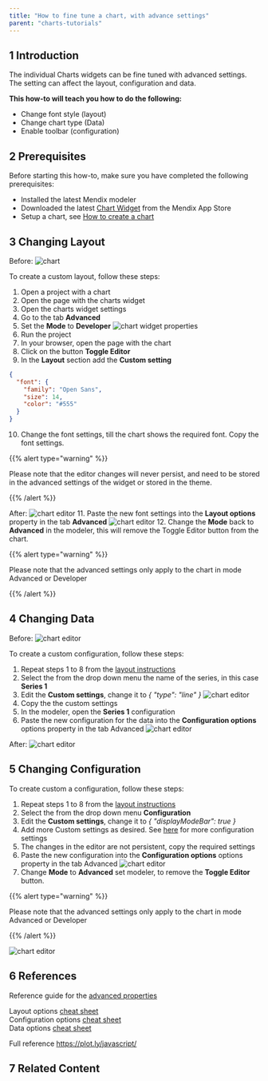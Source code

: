 ```yaml
---
title: "How to fine tune a chart, with advance settings"
parent: "charts-tutorials"
---
```


## 1 Introduction

The individual Charts widgets can be fine tuned with advanced settings. The setting can affect the layout, configuration and data.

**This how-to will teach you how to do the following:**  

* Change font style (layout)
* Change chart type (Data)
* Enable toolbar (configuration)

## 2 Prerequisites

Before starting this how-to, make sure you have completed the following prerequisites:

* Installed the latest Mendix modeler
* Downloaded the latest [Chart Widget](https://appstore.home.mendix.com/link/app/105695/) from the Mendix App Store
* Setup a chart, see [How to create a chart](chart-basic-create)

## 3 Changing Layout

Before:
![chart](attachments/charts/charts-toggle-editor.png)

To create a custom layout, follow these steps:

1. Open a project with a chart
1. Open the page with the charts widget
1. Open the charts widget settings
1. Go to the tab **Advanced**
1. Set the **Mode** to **Developer**
![chart widget properties](attachments/charts/charts-widget-properties-advanced.png)
1. Run the project
1. In your browser, open the page with the chart
1. Click on the button **Toggle Editor**
1. In the **Layout** section add the **Custom setting**

```json
{
  "font": {
    "family": "Open Sans",
    "size": 14,
    "color": "#555"
  }
}
```
10. Change the font settings, till the chart shows the required font. Copy the font settings.

{{% alert type="warning" %}}

Please note that the editor changes will never persist, and need to be stored in the advanced settings of the widget or stored in the theme.

{{% /alert %}}

After:
![chart editor](attachments/charts/charts-toggle-editor-open.png)
11. Paste the new font settings into the **Layout options** property in the tab **Advanced**
![chart editor](attachments/charts/charts-widget-properties-advanced-layout.png)
12. Change the **Mode** back to **Advanced** in the  modeler, this will remove the Toggle Editor button from the chart.  

{{% alert type="warning" %}}

Please note that the advanced settings only apply to the chart in mode Advanced or Developer

{{% /alert %}}

## 4 Changing Data

Before:
![chart editor](attachments/charts/charts-widget-bar.png)

To create a custom configuration, follow these steps:

1. Repeat steps 1 to 8 from the [layout instructions](##-3-layout-changes)
1. Select the from the drop down menu the name of the series, in this case **Series 1**
1. Edit the **Custom settings**, change it to *{ "type": "line" }*
![chart editor](attachments/charts/charts-widget-bar-line-combination.png)
1. Copy the the custom settings
1. In the modeler, open the **Series 1** configuration
1. Paste the new configuration for the data into the **Configuration options** options property in the tab Advanced
![chart editor](attachments/charts/charts-widget-bar-line-combination-properties.png)

After:
![chart editor](attachments/charts/charts-widget-bar-line-combination-result.png)

## 5 Changing Configuration 

To create custom a configuration, follow these steps:

1. Repeat steps 1 to 8 from the [layout instructions](##-3-layout-changes)
1. Select the from the drop down menu **Configuration**
1. Edit the **Custom settings**, change it to *{ "displayModeBar": true }*
1. Add more Custom settings as desired. See [here](https://plot.ly/javascript/configuration-options/) for more configuration settings 
1. The changes in the editor are not persistent, copy the required settings
1. Paste the new configuration into the **Configuration options** options property in the tab Advanced
![chart editor](attachments/charts/charts-widget-properties-advanced-config.png)
1. Change **Mode** to **Advanced** set modeler, to remove the **Toggle Editor** button.

{{% alert type="warning" %}}

Please note that the advanced settings only apply to the chart in mode Advanced or Developer

{{% /alert %}}

![chart editor](attachments/charts/charts-config-toolbar.png)

## 6 References

Reference guide for the [advanced properties](../../refguide/charts-configuration.md###-advanced)

Layout options [cheat sheet](../../refguide/charts-advanced-cheat-sheet.md##-layout-all-charts)  
Configuration options [cheat sheet](../../refguide/charts-advanced-cheat-sheet.md###-configurations-options-all-charts)  
Data options [cheat sheet](../../refguide/charts-advanced-cheat-sheet.md##-data-series-properties)  

Full reference https://plot.ly/javascript/

## 7 Related Content
